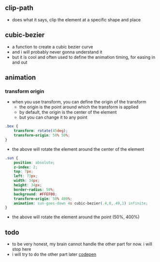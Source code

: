 ## clip-path
- does what it says, clip the element at a specific shape and place

## cubic-bezier
- a function to create a cubic bezier curve
- and i will probably never gonna understand it
- but it is cool and often used to define the animation timing, for easing in and out

## animation
### transform origin
- when you use transform, you can define the origin of the transform
  - the origin is the point around which the transform is applied
  - by default, the origin is the center of the element
  - but you can change it to any point

```css
.box {
    transform: rotate(45deg);
    transform-origin: 50% 50%;
}
```
- the above will rotate the element around the center of the element

```css
.sun {
    position: absolute;
    z-index: 2;
    top: 7px;
    left: 73px;
    width: 34px;
    height: 34px;
    border-radius: 50%;
    background: #FFEF00;
    transform-origin: 50% 400%;
    animation: sun-goes-down 4s cubic-bezier(.4,0,.49,1) infinite;
}
```
- the above will rotate the element around the point (50%, 400%)

## todo
- to be very honest, my brain cannot handle the other part for now. i will stop here
- i will try to do the other part later
[codepen](https://codepen.io/roydigerhund/pen/PZxpKO)
